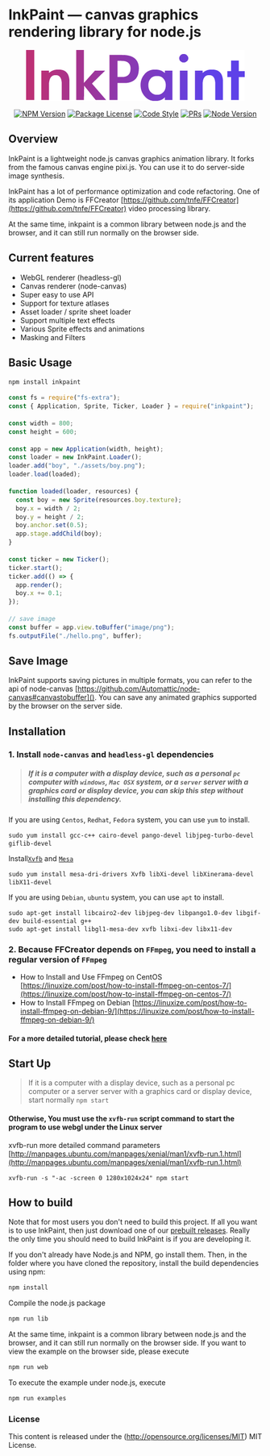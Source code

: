 # InkPaint — canvas graphics rendering library for node.js

<p align="center">
  <img src="./examples/img/logo.png" />
</p>

<div align="center">
<a href="https://www.npmjs.com/inkpaint" target="_blank"><img src="https://img.shields.io/npm/v/inkpaint.svg" alt="NPM Version" /></a>
<a href="https://www.npmjs.com/inkpaint" target="_blank"><img src="https://img.shields.io/npm/l/inkpaint.svg" alt="Package License" /></a>
<a href="https://github.com/prettier/prettier" target="_blank"><img src="https://img.shields.io/badge/code_style-prettier-ff69b4.svg" alt="Code Style"></a>
<a href="https://github.com/tnfe/inkpaint/pulls" target="_blank"><img src="https://img.shields.io/badge/PRs-welcome-brightgreen.svg" alt="PRs"/></a>
<a href="https://nodejs.org" target="_blank"><img src="https://img.shields.io/badge/node-%3E%3D%208.0.0-brightgreen.svg" alt="Node Version" /></a>
</div>

## Overview

InkPaint is a lightweight node.js canvas graphics animation library. It forks from the famous canvas engine pixi.js. You can use it to do server-side image synthesis.

InkPaint has a lot of performance optimization and code refactoring. One of its application Demo is FFCreator [https://github.com/tnfe/FFCreator](https://github.com/tnfe/FFCreator) video processing library.

At the same time, inkpaint is a common library between node.js and the browser, and it can still run normally on the browser side.

## Current features

- WebGL renderer (headless-gl)
- Canvas renderer (node-canvas)
- Super easy to use API
- Support for texture atlases
- Asset loader / sprite sheet loader
- Support multiple text effects
- Various Sprite effects and animations
- Masking and Filters

## Basic Usage

```sh
npm install inkpaint
```

```js
const fs = require("fs-extra");
const { Application, Sprite, Ticker, Loader } = require("inkpaint");

const width = 800;
const height = 600;

const app = new Application(width, height);
const loader = new InkPaint.Loader();
loader.add("boy", "./assets/boy.png");
loader.load(loaded);

function loaded(loader, resources) {
  const boy = new Sprite(resources.boy.texture);
  boy.x = width / 2;
  boy.y = height / 2;
  boy.anchor.set(0.5);
  app.stage.addChild(boy);
}

const ticker = new Ticker();
ticker.start();
ticker.add(() => {
  app.render();
  boy.x += 0.1;
});

// save image
const buffer = app.view.toBuffer("image/png");
fs.outputFile("./hello.png", buffer);
```

## Save Image

InkPaint supports saving pictures in multiple formats, you can refer to the api of node-canvas [https://github.com/Automattic/node-canvas#canvastobuffer](). You can save any animated graphics supported by the browser on the server side.

## Installation

### 1. Install `node-canvas` and `headless-gl` dependencies

> ##### If it is a computer with a display device, such as a personal `pc` computer with `windows`, `Mac OSX` system, or a `server` server with a graphics card or display device, you can skip this step without installing this dependency.

If you are using `Centos`, `Redhat`, `Fedora` system, you can use `yum` to install.

```shell
sudo yum install gcc-c++ cairo-devel pango-devel libjpeg-turbo-devel giflib-devel
```

Install[`Xvfb`](https://linux.die.net/man/1/xvfb) and [`Mesa`](http://www.sztemple.cc/articles/linux%E4%B8%8B%E7%9A%84opengl-mesa%E5%92%8Cglx%E7%AE%80%E4%BB%8B)

```shell
sudo yum install mesa-dri-drivers Xvfb libXi-devel libXinerama-devel libX11-devel
```

If you are using `Debian`, `ubuntu` system, you can use `apt` to install.

```shell
sudo apt-get install libcairo2-dev libjpeg-dev libpango1.0-dev libgif-dev build-essential g++
sudo apt-get install libgl1-mesa-dev xvfb libxi-dev libx11-dev
```

### 2. Because FFCreator depends on `FFmpeg`, you need to install a regular version of `FFmpeg`

- How to Install and Use FFmpeg on CentOS [https://linuxize.com/post/how-to-install-ffmpeg-on-centos-7/](https://linuxize.com/post/how-to-install-ffmpeg-on-centos-7/)
- How to Install FFmpeg on Debian [https://linuxize.com/post/how-to-install-ffmpeg-on-debian-9/](https://linuxize.com/post/how-to-install-ffmpeg-on-debian-9/)

#### For a more detailed tutorial, please check [here](https://tnfe.github.io/FFCreator/#/guide/installation)

## Start Up

> If it is a computer with a display device, such as a personal pc computer or a server server with a graphics card or display device, start normally `npm start`

#### Otherwise, You must use the `xvfb-run` script command to start the program to use webgl under the Linux server

xvfb-run more detailed command parameters [http://manpages.ubuntu.com/manpages/xenial/man1/xvfb-run.1.html](http://manpages.ubuntu.com/manpages/xenial/man1/xvfb-run.1.html)

```shell
xvfb-run -s "-ac -screen 0 1280x1024x24" npm start
```

## How to build

Note that for most users you don't need to build this project. If all you want is to use InkPaint, then
just download one of our [prebuilt releases](https://github.com/tnfe/inkpaint/releases). Really
the only time you should need to build InkPaint is if you are developing it.

If you don't already have Node.js and NPM, go install them. Then, in the folder where you have cloned
the repository, install the build dependencies using npm:

```sh
npm install
```

Compile the node.js package

```sh
npm run lib
```

At the same time, inkpaint is a common library between node.js and the browser, and it can still run normally on the browser side.
If you want to view the example on the browser side, please execute

```sh
npm run web
```

To execute the example under node.js, execute

```sh
npm run examples
```

### License

This content is released under the (http://opensource.org/licenses/MIT) MIT License.
